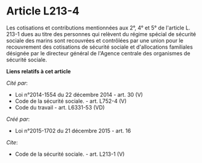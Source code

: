 # Article L213-4

Les cotisations et contributions mentionnées aux 2°, 4° et 5° de l'article L. 213-1 dues au titre des personnes qui relèvent
du régime spécial de sécurité sociale des marins sont recouvrées et contrôlées par une union pour le recouvrement des
cotisations de sécurité sociale et d'allocations familiales désignée par le directeur général de l'Agence centrale des
organismes de sécurité sociale.

**Liens relatifs à cet article**

_Cité par_:

  - Loi n°2014-1554 du 22 décembre 2014 - art. 30 (V)
  - Code de la sécurité sociale. - art. L752-4 (V)
  - Code du travail - art. L6331-53 (VD)

_Créé par_:

  - Loi n°2015-1702 du 21 décembre 2015 - art. 16

_Cite_:

  - Code de la sécurité sociale. - art. L213-1 (V)
